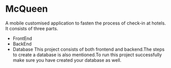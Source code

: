# McQueen
A mobile customised application to fasten the process of check-in at hotels.
It consists of three parts.
  - FrontEnd
  - BackEnd
  - Database
This project consists of both frontend and backend.The steps to create a database is also mentioned.To run this project successfully make sure you have created your database as well.
